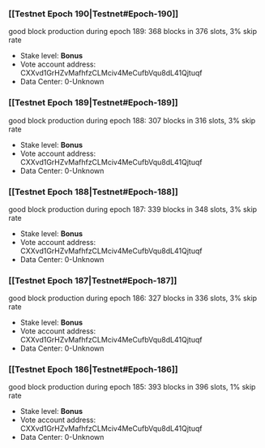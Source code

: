 ### [[Testnet Epoch 190|Testnet#Epoch-190]]
good block production during epoch 189: 368 blocks in 376 slots, 3% skip rate
* Stake level: **Bonus** 
* Vote account address: CXXvd1GrHZvMafhfzCLMciv4MeCufbVqu8dL41Qjtuqf
* Data Center: 0-Unknown
### [[Testnet Epoch 189|Testnet#Epoch-189]]
good block production during epoch 188: 307 blocks in 316 slots, 3% skip rate
* Stake level: **Bonus** 
* Vote account address: CXXvd1GrHZvMafhfzCLMciv4MeCufbVqu8dL41Qjtuqf
* Data Center: 0-Unknown
### [[Testnet Epoch 188|Testnet#Epoch-188]]
good block production during epoch 187: 339 blocks in 348 slots, 3% skip rate
* Stake level: **Bonus** 
* Vote account address: CXXvd1GrHZvMafhfzCLMciv4MeCufbVqu8dL41Qjtuqf
* Data Center: 0-Unknown
### [[Testnet Epoch 187|Testnet#Epoch-187]]
good block production during epoch 186: 327 blocks in 336 slots, 3% skip rate
* Stake level: **Bonus** 
* Vote account address: CXXvd1GrHZvMafhfzCLMciv4MeCufbVqu8dL41Qjtuqf
* Data Center: 0-Unknown
### [[Testnet Epoch 186|Testnet#Epoch-186]]
good block production during epoch 185: 393 blocks in 396 slots, 1% skip rate
* Stake level: **Bonus** 
* Vote account address: CXXvd1GrHZvMafhfzCLMciv4MeCufbVqu8dL41Qjtuqf
* Data Center: 0-Unknown